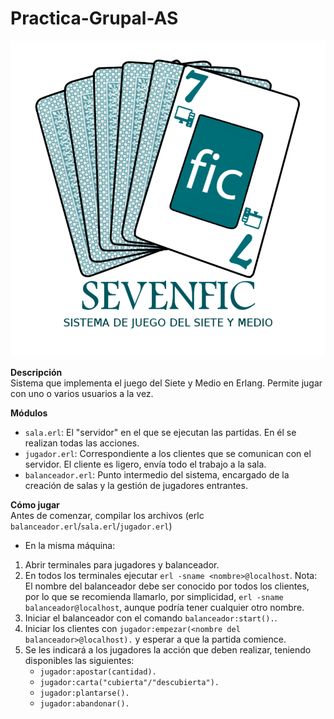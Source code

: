 # Practica-Grupal-AS

![Image of Sevenfic](https://github.com/saravidal/Practica-Grupal-AS/blob/master/images/sevenfic.png)

**Descripción**  
Sistema que implementa el juego del Siete y Medio en Erlang. Permite jugar con uno o varios usuarios a la vez.

**Módulos**
- `sala.erl`: El "servidor" en el que se ejecutan las partidas. En él se realizan todas las acciones.
- `jugador.erl`: Correspondiente a los clientes que se comunican con el servidor. El cliente es ligero, envía todo el trabajo a la sala.
- `balanceador.erl`: Punto intermedio del sistema, encargado de la creación de salas y la gestión de jugadores entrantes.

**Cómo jugar**  
Antes de comenzar, compilar los archivos (erlc `balanceador.erl`/`sala.erl`/`jugador.erl`)

- En la misma máquina:   
1. Abrir terminales para jugadores y balanceador.  
2. En todos los terminales ejecutar `erl -sname <nombre>@localhost`. Nota: El nombre del balanceador debe ser conocido por todos los clientes, por lo que se recomienda llamarlo, por simplicidad, `erl -sname balanceador@localhost`, aunque podría tener cualquier otro nombre.  
3. Iniciar el balanceador con el comando `balanceador:start().`.
4. Iniciar los clientes con `jugador:empezar(<nombre del balanceador>@localhost).` y esperar a que la partida comience.
5. Se les indicará a los jugadores la acción que deben realizar, teniendo disponibles las siguientes:
    - `jugador:apostar(cantidad).`  
    - `jugador:carta("cubierta"/"descubierta").`  
    - `jugador:plantarse().`
    - `jugador:abandonar().`  
